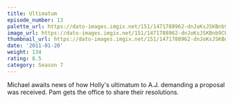 ```yaml
---
title: Ultimatum
episode_number: 13
palette_url: https://dato-images.imgix.net/151/1471788962-dnJoKsJSKBnb9CEkF5nxqRJrWSz.jpg?ixlib=rb-1.1.0&ch=DPR%2CWidth&auto=enhance&palette=json
image_url: https://dato-images.imgix.net/151/1471788962-dnJoKsJSKBnb9CEkF5nxqRJrWSz.jpg?ixlib=rb-1.1.0&ch=DPR%2CWidth&auto=compress%2Cformat&w=500
thumbnail_url: https://dato-images.imgix.net/151/1471788962-dnJoKsJSKBnb9CEkF5nxqRJrWSz.jpg?ixlib=rb-1.1.0&ch=DPR%2CWidth&auto=enhance&w=500&h=280&fit=crop&fm=jpg
date: '2011-01-20'
weight: 134
rating: 8.5
category: Season 7
---
```


Michael awaits news of how Holly's ultimatum to A.J. demanding a proposal was received. Pam gets the office to share their resolutions.